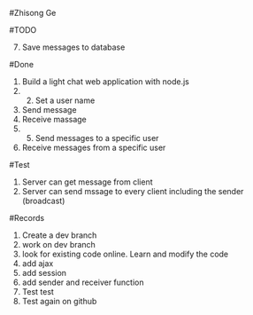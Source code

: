 #Zhisong Ge

#TODO

7. Save messages to database

#Done
1. Build a light chat web application with node.js
2. 2. Set a user name
3. Send message
4. Receive massage
5. 5. Send messages to a specific user
6. Receive messages from a specific user

#Test
1. Server can get message from client
2. Server can send mssage to every client including the sender (broadcast)

#Records
1. Create a dev branch
2. work on dev branch
3. look for existing code online. Learn and modify the code
4. add ajax
5. add session
6. add sender and receiver function
7. Test test
8. Test again on github


